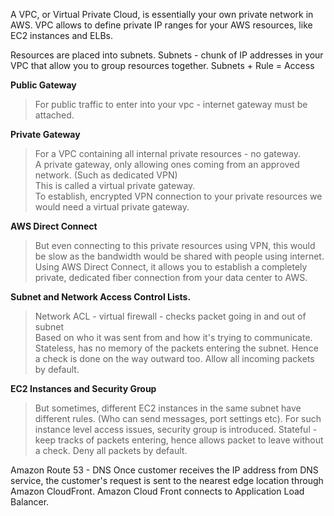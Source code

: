 A VPC, or Virtual Private Cloud, is essentially your own private network in AWS.
VPC allows to define private IP ranges for your AWS resources, like EC2 instances and ELBs. 

Resources are placed into subnets.
Subnets - chunk of IP addresses in your VPC that allow you to group resources together.
Subnets + Rule = Access

**Public Gateway**
  > For public traffic to enter into your vpc - internet gateway must be attached.

**Private Gateway**
   > For a VPC containing all internal private resources - no gateway.<br>
   > A private gateway, only allowing ones coming from an approved network. (Such as dedicated VPN)<br>
   > This is called a virtual private gateway.<br>
   > To establish, encrypted VPN connection to your private resources we would need a virtual private gateway.

**AWS Direct Connect**
> But even connecting to this private resources using VPN, this would be slow as the bandwidth would be shared with people using internet. <br> Using AWS Direct Connect, it allows you to establish a completely private, dedicated fiber connection from your data center to AWS.<br>

**Subnet and Network Access Control Lists.**
> Network ACL - virtual firewall - checks packet going in and out of subnet<br>
> Based on who it was sent from and how it's trying to communicate.<br>
> Stateless, has no memory of the packets entering the subnet. Hence a check is done on the way outward too.
> Allow all incoming packets by default.

**EC2 Instances and Security Group**
> But sometimes, different EC2 instances in the same subnet have different rules. (Who can send messages, port settings etc).
For such instance level access issues, security group is introduced.
> Stateful - keep tracks of packets entering, hence allows packet to leave without a check.
> Deny all packets by default.


Amazon Route 53 - DNS
Once customer receives the IP address from DNS service, the customer's request is sent to the nearest edge location through Amazon CloudFront.
Amazon Cloud Front connects to Application Load Balancer.
